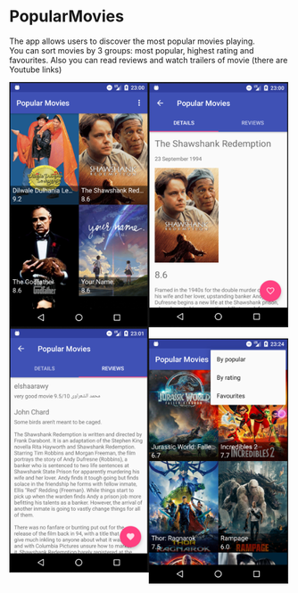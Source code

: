 # PopularMovies
The app allows users to discover the most popular movies playing.
<br/>
You can sort movies by 3 groups: most popular, highest rating and favourites. Also you can read reviews and watch trailers of movie (there are Youtube links)

<p><img align="left" width="250" height="440" src="https://github.com/SergeyPinkevich/PopularMovies/blob/master/screens/Screen%20Shot%202018-07-05%20at%2016.16.40.png"></p>
<p><img align="left" width="250" height="440" src="https://github.com/SergeyPinkevich/PopularMovies/blob/master/screens/Screen%20Shot%202018-07-05%20at%2016.16.57.png"></p>
<p><img align="left" width="250" height="440" src="https://github.com/SergeyPinkevich/PopularMovies/blob/master/screens/Screen%20Shot%202018-07-05%20at%2016.17.33.png"></p>
<p><img width="250" height="440" vspace="20" src="https://github.com/SergeyPinkevich/PopularMovies/blob/master/screens/Screen%20Shot%202018-07-05%20at%2016.40.30.png"></p>
